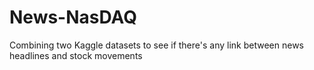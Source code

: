 # News-NasDAQ
Combining two Kaggle datasets to see if there's any link between news headlines and stock movements
